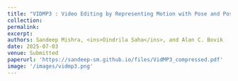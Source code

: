 ```yaml
---
title: "VIDMP3 : Video Editing by Representing Motion with Pose and Position Priors"
collection: 
permalink: 
excerpt: 
authors: Sandeep Mishra, <ins>Oindrila Saha</ins>, and Alan C. Bovik
date: 2025-07-03
venue: Submitted
paperurl: 'https://sandeep-sm.github.io/files/VidMP3_compressed.pdf'
image: '/images/vidmp3.png'
---
```

